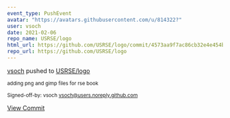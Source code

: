 ```yaml
---
event_type: PushEvent
avatar: "https://avatars.githubusercontent.com/u/814322?"
user: vsoch
date: 2021-02-06
repo_name: USRSE/logo
html_url: https://github.com/USRSE/logo/commit/4573aa9f7ac86cb32e4e454b93ce4f1def46026c
repo_url: https://github.com/USRSE/logo
---
```


<a href='https://github.com/vsoch' target='_blank'>vsoch</a> pushed to <a href='https://github.com/USRSE/logo' target='_blank'>USRSE/logo</a>

<small>adding png and gimp files for rse book

Signed-off-by: vsoch <vsoch@users.noreply.github.com></small>

<a href='https://github.com/USRSE/logo/commit/4573aa9f7ac86cb32e4e454b93ce4f1def46026c' target='_blank'>View Commit</a>